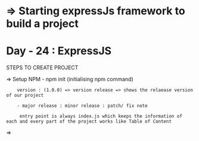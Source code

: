 # => Starting expressJs framework to build a project

# Day - 24 : ExpressJS

STEPS TO CREATE PROJECT

=> Setup NPM - npm init (initialising npm command)

        version : (1.0.0) => version release => shows the relaease version of our project

        - major release : minor release : patch/ fix note

         entry point is always index.js which keeps the information of each and every part of the project works like Table of Content

=>
